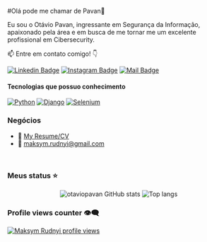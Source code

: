 #Olá pode me chamar de Pavan👋

Eu sou o Otávio Pavan, ingressante em Segurança da Informação, apaixonado pela área e em busca de me tornar me um excelente profissional em Cibersecurity. 

:mailbox: Entre em contato comigo! 👇

[![Linkedin Badge](https://img.shields.io/badge/-Otávio⠀­­­­­Pavan-0e76a8?style=flat&labelColor=0e76a8&logo=linkedin&logoColor=white)](https://www.linkedin.com/in/otávio-pavan) 
[![Instagram Badge](https://img.shields.io/badge/@otavio.pavan-FFD700?style=flat&logo=)]()
[![Mail Badge](https://img.shields.io/badge/-otaviopavandasilva12@gmail.com-c0392b?style=flat&labelColor=c0392b&logo=gmail&logoColor=white)](mailto:otaviopavandasilva12@gmail.com)

#### Tecnologias que possuo conhecimento

[![Python](https://img.shields.io/badge/-Python-007acc?style=for-the-badge&labelColor=black&logo=typescript&logoColor=007acc)](#) [![Django](https://img.shields.io/badge/-Django-3C873A?style=for-the-badge&labelColor=black&logo=node.js&logoColor=3C873A)](#) [![Selenium](https://img.shields.io/badge/-Selenium-e535ab?style=for-the-badge&labelColor=black&logo=node.js&logoColor=e535ab)](#)

### Negócios
- :paperclip: [My Resume/CV](https://drive.google.com/file/d/12z5Ig5x4RNoIUpQ-M7AMl1NL8FTIvlaU/view?usp=sharing)
- :email: maksym.rudnyi@gmail.com

<br/>

### Meus status ⭐

<div align="center">
<img alt="otaviopavan GitHub stats" src="https://github-readme-stats.vercel.app/api?username=MaksymRudnyi&show_icons=true&theme=transparent"/>
<img alt="Top langs" src="https://github-readme-stats.vercel.app/api/top-langs/?username=MaksymRudnyi&layout=compact&&langs_count=8"/>
</div>

### Profile views counter 👁️‍🗨️
[![Maksym Rudnyi profile views](https://u8views.com/api/v1/github/profiles/7869344/views/day-week-month-total-count.svg)](https://u8views.com/github/MaksymRudnyi)


[reactplaylist]:https://youtube.com/playlist?list=PLlYbsPJVZjBygXalKUVKkvFyHQ1NifIiW&si=pj2Rfx3ztZjb_c1P
[graphqllist]: https://youtube.com/playlist?list=PLlYbsPJVZjByzzOLWl2n15n0uQ7m8loEh&si=0NXO3LQENlDOOqdK


